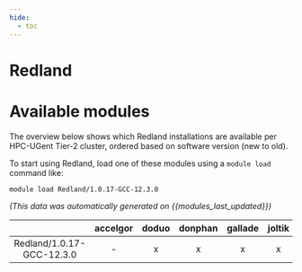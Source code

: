 ```yaml
---
hide:
  - toc
---
```


Redland
=======

# Available modules


The overview below shows which Redland installations are available per HPC-UGent Tier-2 cluster, ordered based on software version (new to old).

To start using Redland, load one of these modules using a `module load` command like:

```shell
module load Redland/1.0.17-GCC-12.3.0
```

*(This data was automatically generated on {{modules_last_updated}})*  

| |accelgor|doduo|donphan|gallade|joltik|shinx|
| :---: | :---: | :---: | :---: | :---: | :---: | :---: |
|Redland/1.0.17-GCC-12.3.0|-|x|x|x|x|x|
